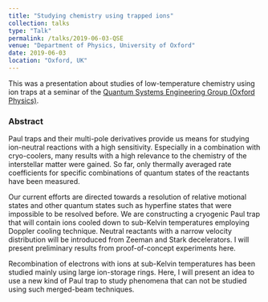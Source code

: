 ```yaml
---
title: "Studying chemistry using trapped ions"
collection: talks
type: "Talk"
permalink: /talks/2019-06-03-QSE
venue: "Department of Physics, University of Oxford"
date: 2019-06-03
location: "Oxford, UK"
---
```


This was a presentation about studies of low-temperature chemistry using ion traps at a seminar of the [Quantum Systems Engineering Group (Oxford Physics)](http://www.physics.ox.ac.uk/groups/qubit/).

###  Abstract

Paul traps and their multi-pole derivatives provide us means for studying ion-neutral reactions with a high sensitivity. Especially in a combination with cryo-coolers, many results with a high relevance to the chemistry of the interstellar matter were gained. So far, only thermally averaged rate coefficients for specific combinations of quantum states of the reactants have been measured.

Our current efforts are directed towards a resolution of relative motional states and other quantum states such as hyperfine states that were impossible to be resolved before. We are constructing a cryogenic Paul trap that will contain ions cooled down to sub-Kelvin temperatures employing Doppler cooling technique. Neutral reactants with a narrow velocity distribution will be introduced from Zeeman and Stark decelerators. I will present preliminary results from proof-of-concept experiments here.

Recombination of electrons with ions at sub-Kelvin temperatures has been studied mainly using large ion-storage rings. Here, I will present an idea to use a new kind of Paul trap to study phenomena that can not be studied using such merged-beam techniques.
